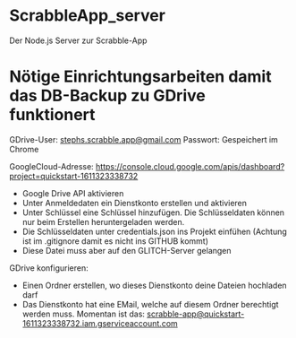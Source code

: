 # ScrabbleApp_server
Der Node.js Server zur Scrabble-App

# Nötige Einrichtungsarbeiten damit das DB-Backup zu GDrive funktionert
GDrive-User: stephs.scrabble.app@gmail.com
Passwort: Gespeichert im Chrome

GoogleCloud-Adresse: https://console.cloud.google.com/apis/dashboard?project=quickstart-1611323338732 
- Google Drive API aktivieren
- Unter Anmeldedaten ein Dienstkonto erstellen und aktivieren
- Unter Schlüssel eine Schlüssel hinzufügen. Die Schlüsseldaten können nur beim Erstellen heruntergeladen werden.
- Die Schlüsseldaten unter credentials.json ins Projekt einfühen (Achtung ist im .gitignore damit es nicht ins GITHUB kommt)
- Diese Datei muss aber auf den GLITCH-Server gelangen

GDrive konfigurieren:
- Einen Ordner erstellen, wo dieses Dienstkonto deine Dateien hochladen darf
- Das Dienstkonto hat eine EMail, welche auf diesem Ordner berechtigt werden muss. Momentan ist das: scrabble-app@quickstart-1611323338732.iam.gserviceaccount.com 

